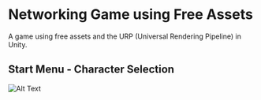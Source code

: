 # Networking Game using Free Assets
A game using free assets and the URP (Universal Rendering Pipeline) in Unity.

## Start Menu - Character Selection
![Alt Text](https://i.gyazo.com/3c271141d67b71e16dfe9c233f9b2224.gif)
